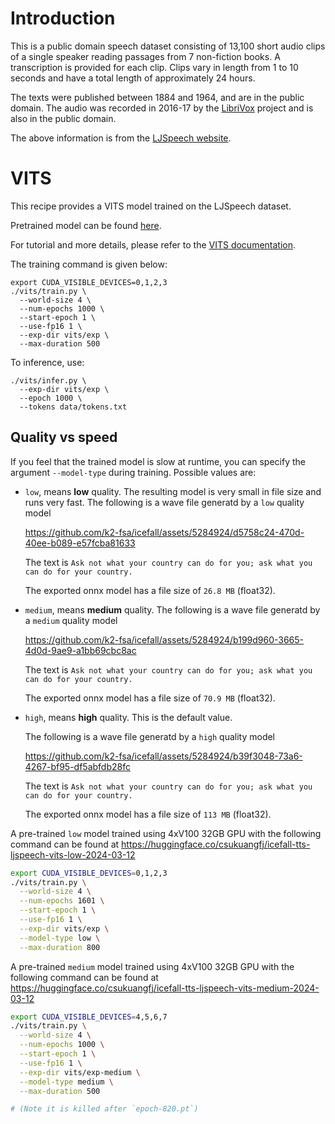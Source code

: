# Introduction

This is a public domain speech dataset consisting of 13,100 short audio clips of a single speaker reading passages from 7 non-fiction books.
A transcription is provided for each clip.
Clips vary in length from 1 to 10 seconds and have a total length of approximately 24 hours.

The texts were published between 1884 and 1964, and are in the public domain.
The audio was recorded in 2016-17 by the [LibriVox](https://librivox.org/) project and is also in the public domain.

The above information is from the [LJSpeech website](https://keithito.com/LJ-Speech-Dataset/).

# VITS

This recipe provides a VITS model trained on the LJSpeech dataset.

Pretrained model can be found [here](https://huggingface.co/Zengwei/icefall-tts-ljspeech-vits-2024-02-28).

For tutorial and more details, please refer to the [VITS documentation](https://k2-fsa.github.io/icefall/recipes/TTS/ljspeech/vits.html).

The training command is given below:
```
export CUDA_VISIBLE_DEVICES=0,1,2,3
./vits/train.py \
  --world-size 4 \
  --num-epochs 1000 \
  --start-epoch 1 \
  --use-fp16 1 \
  --exp-dir vits/exp \
  --max-duration 500
```

To inference, use:
```
./vits/infer.py \
  --exp-dir vits/exp \
  --epoch 1000 \
  --tokens data/tokens.txt
```

## Quality vs speed

If you feel that the trained model is slow at runtime, you can specify the
argument `--model-type` during training. Possible values are:

  - `low`, means **low** quality. The resulting model is very small in file size
    and runs very fast. The following is a wave file generatd by a `low` quality model

    https://github.com/k2-fsa/icefall/assets/5284924/d5758c24-470d-40ee-b089-e57fcba81633

    The text is `Ask not what your country can do for you; ask what you can do for your country.`

    The exported onnx model has a file size of ``26.8 MB`` (float32).

  - `medium`, means **medium** quality.
    The following is a wave file generatd by a `medium` quality model

    https://github.com/k2-fsa/icefall/assets/5284924/b199d960-3665-4d0d-9ae9-a1bb69cbc8ac

    The text is `Ask not what your country can do for you; ask what you can do for your country.`

    The exported onnx model has a file size of ``70.9 MB`` (float32).

  - `high`, means **high** quality. This is the default value.

    The following is a wave file generatd by a `high` quality model

    https://github.com/k2-fsa/icefall/assets/5284924/b39f3048-73a6-4267-bf95-df5abfdb28fc

    The text is `Ask not what your country can do for you; ask what you can do for your country.`

    The exported onnx model has a file size of ``113 MB`` (float32).


A pre-trained `low` model trained using 4xV100 32GB GPU with the following command can be found at
<https://huggingface.co/csukuangfj/icefall-tts-ljspeech-vits-low-2024-03-12>

```bash
export CUDA_VISIBLE_DEVICES=0,1,2,3
./vits/train.py \
  --world-size 4 \
  --num-epochs 1601 \
  --start-epoch 1 \
  --use-fp16 1 \
  --exp-dir vits/exp \
  --model-type low \
  --max-duration 800
```

A pre-trained `medium` model trained using 4xV100 32GB GPU with the following command can be found at
<https://huggingface.co/csukuangfj/icefall-tts-ljspeech-vits-medium-2024-03-12>
```bash
export CUDA_VISIBLE_DEVICES=4,5,6,7
./vits/train.py \
  --world-size 4 \
  --num-epochs 1000 \
  --start-epoch 1 \
  --use-fp16 1 \
  --exp-dir vits/exp-medium \
  --model-type medium \
  --max-duration 500

# (Note it is killed after `epoch-820.pt`)
```
